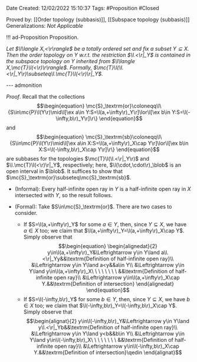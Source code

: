 <br />
<br />

Date Created: 12/02/2022 15:10:37
Tags: #Proposition #Closed 

Proved by: [[Order topology (subbasis)]], [[Subspace topology (subbasis)]]
Generalizations: _Not Applicable_

!!! ad-Proposition Proposition.

_Let $\l\langle X,<\r\rangle$ be a totally ordered set and fix a subset $Y\subseteq X$. Then the order topology on $Y$ w.r.t. the restriction $\l.<\r|_Y$ is contained in the subspace topology on $Y$ inherited from $\l\langle X,\mc{T}\l(<\r)\r\rangle$. Formally, $\mc{T}\l(\l.<\r|_Y\r)\subseteq\l.\mc{T}\l(<\r)\r|_Y$._

--- admonition

_Proof_. Recall that the collections
$$\begin{equation}
    \mc{S}_\textrm{or}\coloneqq\l\{S\in\mc{P}\l(Y\r)\mid\l[\ex a\in Y:S=\l(a,+\infty\r)_Y\r]\lor\l[\ex b\in Y:S=\l(-\infty,b\r)_Y\r]\r\}
\end{equation}$$
and
$$\begin{equation}
    \mc{S}_\textrm{sb}\coloneqq\l\{S\in\mc{P}\l(Y\r)\mid\l[\ex a\in X:S=\l(a,+\infty\r)_X\cap Y\r]\lor\l[\ex b\in X:S=\l(-\infty,b\r)_X\cap Y\r]\r\}
\end{equation}$$
are subbases for the topologies $\mc{T}\l(\l.<\r|_Y\r)$ and $\l.\mc{T}\l(<\r)\r|_Y$, respectively; here, $\l(\cdot,\cdot\r)_\blob$ is an open interval in $\blob$. It suffices to show that $\mc{S}_\textrm{or}\subseteq\mc{S}_\textrm{sb}$.
* (Informal): Every half-infinite open ray in $Y$ is a half-infinite open ray in $X$ intersected with $Y$, so the result follows.

* (Formal): Take $S\in\mc{S}_\textrm{or}$. There are two cases to consider.
    * If $S=\l(a,+\infty\r)_Y$ for some $a\in Y$, then, since $Y\subseteq X$, we have $a\in X$ too; we claim that $\l(a,+\infty\r)_Y=\l(a,+\infty\r)_X\cap Y$. Simply observe that$$\begin{equation}
    \begin{alignedat}{2}
        y\in\l(a,+\infty\r)_Y&\Leftrightarrow y\in Y\land a\l.<\r|_Yy&&\textrm{Definition of half-infinite open ray}\\
        &\Leftrightarrow y\in Y\land a<y&&a\in Y\\
        &\Leftrightarrow y\in Y\land y\in\l(a,+\infty\r)_X\ \ \ \ \ \ \ \ &&\textrm{Definition of half-infinite open ray}\\
        &\Leftrightarrow y\in\l(a,+\infty\r)_X\cap Y.&&\textrm{Definition of intersection}
    \end{alignedat}
  \end{equation}$$
    * If $S=\l(-\infty,b\r)_Y$ for some $b\in Y$, then, since $Y\subseteq X$, we have $b\in X$ too; we claim that $\l(-\infty,b\r)_Y=\l(-\infty,b\r)_X\cap Y$. Simply observe that$$\begin{alignat}{2}
    y\in\l(-\infty,b\r)_Y&\Leftrightarrow y\in Y\land y\l.<\r|_Yb&&\textrm{Definition of half-infinite open ray}\\
    &\Leftrightarrow y\in Y\land y<b&&b\in Y\\
    &\Leftrightarrow y\in Y\land y\in\l(-\infty,b\r)_X\ \ \ \ \ \ \ \ &&\textrm{Definition of half-infinite open ray}\\
    &\Leftrightarrow y\in\l(-\infty,b\r)_X\cap Y.&&\textrm{Definition of intersection}\qedin
  \end{alignat}$$
